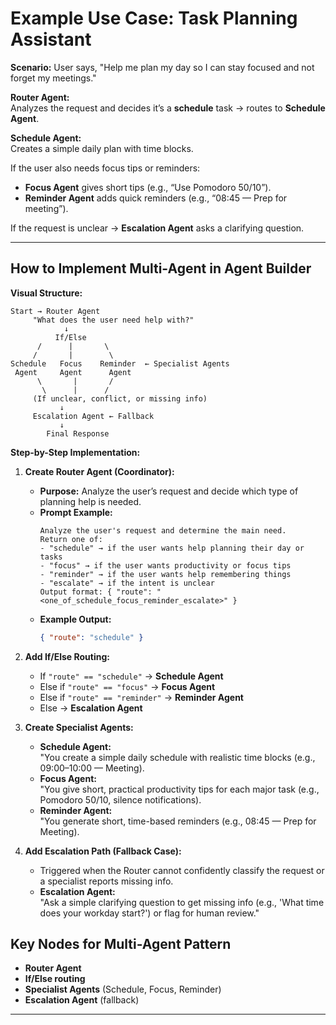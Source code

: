 # Example Use Case: Task Planning Assistant

**Scenario:** User says, "Help me plan my day so I can stay focused and not forget my meetings."

**Router Agent:**  
Analyzes the request and decides it’s a **schedule** task → routes to **Schedule Agent**.

**Schedule Agent:**  
Creates a simple daily plan with time blocks.

If the user also needs focus tips or reminders:  
- **Focus Agent** gives short tips (e.g., “Use Pomodoro 50/10”).  
- **Reminder Agent** adds quick reminders (e.g., “08:45 — Prep for meeting”).

If the request is unclear → **Escalation Agent** asks a clarifying question.

---

## How to Implement Multi-Agent in Agent Builder

**Visual Structure:**
```
Start → Router Agent
     "What does the user need help with?"
            ↓
          If/Else
      /      |       \
     /       |        \
Schedule   Focus    Reminder  ← Specialist Agents
 Agent     Agent      Agent
      \       |       /
       \      |      /
     (If unclear, conflict, or missing info)
           ↓
     Escalation Agent ← Fallback
           ↓
        Final Response

```

**Step-by-Step Implementation:**

1. **Create Router Agent (Coordinator):**  
   - **Purpose:** Analyze the user’s request and decide which type of planning help is needed.  
   - **Prompt Example:**  
     ```
     Analyze the user's request and determine the main need.  
     Return one of:  
     - "schedule" → if the user wants help planning their day or tasks  
     - "focus" → if the user wants productivity or focus tips  
     - "reminder" → if the user wants help remembering things  
     - "escalate" → if the intent is unclear
     Output format: { "route": "<one_of_schedule_focus_reminder_escalate>" }
     ```
   - **Example Output:**  
     ```json
     { "route": "schedule" }
     ```

2. **Add If/Else Routing:**  
   - If `"route" == "schedule"` → **Schedule Agent**  
   - Else if `"route" == "focus"` → **Focus Agent**  
   - Else if `"route" == "reminder"` → **Reminder Agent**  
   - Else → **Escalation Agent**  

3. **Create Specialist Agents:**  
   - **Schedule Agent:**  
     "You create a simple daily schedule with realistic time blocks (e.g., 09:00–10:00 — Meeting).    
   - **Focus Agent:**  
     "You give short, practical productivity tips for each major task (e.g., Pomodoro 50/10, silence notifications).  
   - **Reminder Agent:**  
     "You generate short, time-based reminders (e.g., 08:45 — Prep for Meeting).  

4. **Add Escalation Path (Fallback Case):**  
   - Triggered when the Router cannot confidently classify the request or a specialist reports missing info.  
   - **Escalation Agent:**  
     "Ask a simple clarifying question to get missing info (e.g., 'What time does your workday start?') or flag for human review."

## Key Nodes for Multi-Agent Pattern

- **Router Agent**
- **If/Else routing**
- **Specialist Agents** (Schedule, Focus, Reminder)
- **Escalation Agent** (fallback)

---
